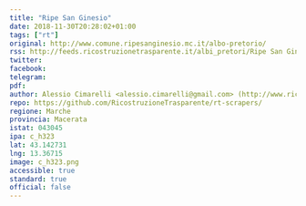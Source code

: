 ```yaml
---
title: "Ripe San Ginesio"
date: 2018-11-30T20:28:02+01:00
tags: ["rt"]
original: http://www.comune.ripesanginesio.mc.it/albo-pretorio/
rss: http://feeds.ricostruzionetrasparente.it/albi_pretori/Ripe San Ginesio_feed.xml
twitter: 
facebook: 
telegram: 
pdf: 
author: Alessio Cimarelli <alessio.cimarelli@gmail.com> (http://www.ricostruzionetrasparente.it)
repo: https://github.com/RicostruzioneTrasparente/rt-scrapers/
regione: Marche
provincia: Macerata
istat: 043045
ipa: c_h323
lat: 43.142731
lng: 13.36715
image: c_h323.png
accessible: true
standard: true
official: false
---
```

